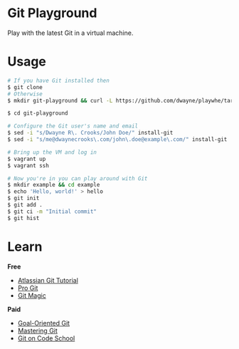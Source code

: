 # Git Playground

Play with the latest Git in a virtual machine.

# Usage

```sh
# If you have Git installed then
$ git clone
# Otherwise
$ mkdir git-playground && curl -L https://github.com/dwayne/playwhe/tarball/master | tar -xz --directory=git-playground --strip-components=1

$ cd git-playground

# Configure the Git user's name and email
$ sed -i "s/Dwayne R\. Crooks/John Doe/" install-git
$ sed -i "s/me@dwaynecrooks\.com/john\.doe@example\.com/" install-git

# Bring up the VM and log in
$ vagrant up
$ vagrant ssh

# Now you're in you can play around with Git
$ mkdir example && cd example
$ echo 'Hello, world!' > hello
$ git init
$ git add .
$ git ci -m "Initial commit"
$ git hist
```

# Learn

**Free**

- [Atlassian Git Tutorial](https://www.atlassian.com/git/tutorials/)
- [Pro Git](http://git-scm.com/book)
- [Git Magic](http://www-cs-students.stanford.edu/~blynn/gitmagic/)

**Paid**

- [Goal-Oriented Git](https://gumroad.com/l/goal-oriented-git)
- [Mastering Git](https://upcase.com/mastering-git)
- [Git on Code School](https://www.codeschool.com/paths/git)
